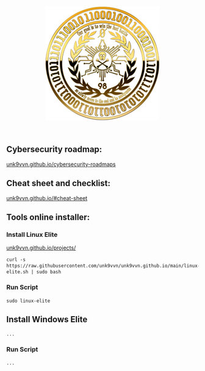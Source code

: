 <div align=center markdown="1">

![Unk9-Logo](https://raw.githubusercontent.com/unk9vvn/unk9vvn.github.io/main/logo.png)

</div>
<br>
</div>

## Cybersecurity roadmap:
[unk9vvn.github.io/cybersecurity-roadmaps](https://unk9vvn.github.io/cybersecurity-roadmaps)

## Cheat sheet and checklist:
[unk9vvn.github.io/#cheat-sheet](https://unk9vvn.github.io/#cheat-sheet)

## Tools online installer:

### Install Linux Elite
[unk9vvn.github.io/projects/](https://unk9vvn.github.io/projects/)
```
curl -s https://raw.githubusercontent.com/unk9vvn/unk9vvn.github.io/main/linux-elite.sh | sudo bash
```
### Run Script
```
sudo linux-elite
```
## Install Windows Elite
```
...
```
### Run Script
```
...
```
